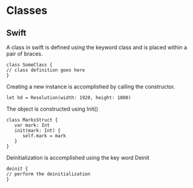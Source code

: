 # Classes

## Swift
A class in swift is defined using the keyword class and is placed within a pair of braces.

    class SomeClass {
    // class definition goes here
    }

Creating a new instance is accomplished by calling the constructor.

    let hd = Resolution(width: 1920, height: 1080)
    
The object is constructed using Init()

    class MarksStruct {
       var mark: Int
       init(mark: Int) {
          self.mark = mark
       }
    }
    
Deinitialization is accomplished using the key word Deinit

    deinit {
    // perform the deinitialization
    }
